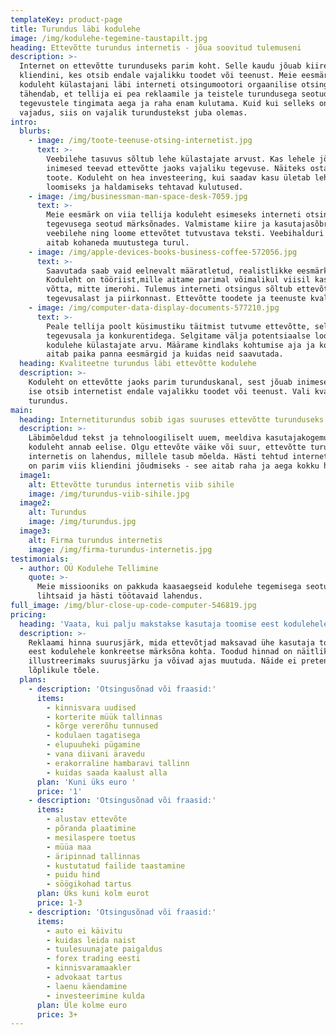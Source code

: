 ```yaml
---
templateKey: product-page
title: Turundus läbi kodulehe
image: /img/kodulehe-tegemine-taustapilt.jpg
heading: Ettevõtte turundus internetis - jõua soovitud tulemuseni
description: >-
  Internet on ettevõtte turunduseks parim koht. Selle kaudu jõuab kiiresti
  kliendini, kes otsib endale vajalikku toodet või teenust. Meie eesmärk on viia
  koduleht külastajani läbi interneti otsingumootori orgaanilise otsingu. See
  tähendab, et tellija ei pea reklaamile ja teistele turundusega seotud
  tegevustele tingimata aega ja raha enam kulutama. Kuid kui selleks on soov ja
  vajadus, siis on vajalik turundustekst juba olemas.
intro:
  blurbs:
    - image: /img/toote-teenuse-otsing-internetist.jpg
      text: >-
        Veebilehe tasuvus sõltub lehe külastajate arvust. Kas lehele jõudvad
        inimesed teevad ettevõtte jaoks vajaliku tegevuse. Näiteks ostavad
        toote. Koduleht on hea investeering, kui saadav kasu ületab lehe
        loomiseks ja haldamiseks tehtavad kulutused.
    - image: /img/businessman-man-space-desk-7059.jpg
      text: >-
        Meie eesmärk on viia tellija koduleht esimeseks interneti otsingus firma
        tegevusega seotud märksõnades. Valmistame kiire ja kasutajasõbraliku
        veebilehe ning loome ettevõtet tutvustava teksti. Veebihalduri teenus
        aitab kohaneda muutustega turul.
    - image: /img/apple-devices-books-business-coffee-572056.jpg
      text: >-
        Saavutada saab vaid eelnevalt määratletud, realistlikke eesmärke.
        Koduleht on tööriist,mille aitame parimal võimalikul viisil kasutusele
        võtta, mitte imerohi. Tulemus interneti otsingus sõltub ettevõtte
        tegevusalast ja piirkonnast. Ettevõtte toodete ja teenuste kvaliteedist.
    - image: /img/computer-data-display-documents-577210.jpg
      text: >-
        Peale tellija poolt küsimustiku täitmist tutvume ettevõtte, selle
        tegevusala ja konkurentidega. Selgitame välja potentsiaalse loodava
        kodulehe külastajate arvu. Määrame kindlaks kohtumise aja ja koha, mis
        aitab paika panna eesmärgid ja kuidas neid saavutada.
  heading: Kvaliteetne turundus läbi ettevõtte kodulehe
  description: >-
    Koduleht on ettevõtte jaoks parim turunduskanal, sest jõuab inimeseni, kes
    ise otsib internetist endale vajalikku toodet või teenust. Vali kvaliteetne
    turundus.
main:
  heading: Internetiturundus sobib igas suuruses ettevõtte turunduseks
  description: >-
    Läbimõeldud tekst ja tehnoloogiliselt uuem, meeldiva kasutajakogemusega
    koduleht annab eelise. Olgu ettevõte väike või suur, ettevõtte turundus
    internetis on lahendus, millele tasub mõelda. Hästi tehtud internetiturundus
    on parim viis kliendini jõudmiseks - see aitab raha ja aega kokku hoida.
  image1:
    alt: Ettevõtte turundus internetis viib sihile
    image: /img/turundus-viib-sihile.jpg
  image2:
    alt: Turundus
    image: /img/turundus.jpg
  image3:
    alt: Firma turundus internetis
    image: /img/firma-turundus-internetis.jpg
testimonials:
  - author: OÜ Kodulehe Tellimine
    quote: >-
      Meie missiooniks on pakkuda kaasaegseid kodulehe tegemisega seotud
      lihtsaid ja hästi töötavaid lahendus.
full_image: /img/blur-close-up-code-computer-546819.jpg
pricing:
  heading: 'Vaata, kui palju makstakse kasutaja toomise eest kodulehele'
  description: >-
    Reklaami hinna suurusjärk, mida ettevõtjad maksavad ühe kasutaja toomise
    eest kodulehele konkreetse märksõna kohta. Toodud hinnad on näitlikud,
    illustreerimaks suurusjärku ja võivad ajas muutuda. Näide ei pretendeeri
    lõplikule tõele.
  plans:
    - description: 'Otsingusõnad või fraasid:'
      items:
        - kinnisvara uudised
        - korterite müük tallinnas
        - kõrge vererõhu tunnused
        - kodulaen tagatisega
        - elupuuheki pügamine
        - vana diivani äravedu
        - erakorraline hambaravi tallinn
        - kuidas saada kaalust alla
      plan: 'Kuni üks euro '
      price: '1'
    - description: 'Otsingusõnad või fraasid:'
      items:
        - alustav ettevõte
        - põranda plaatimine
        - mesilaspere toetus
        - müüa maa
        - äripinnad tallinnas
        - kustutatud failide taastamine
        - puidu hind
        - söögikohad tartus
      plan: Üks kuni kolm eurot
      price: 1-3
    - description: 'Otsingusõnad või fraasid:'
      items:
        - auto ei käivitu
        - kuidas leida naist
        - tuulesuunajate paigaldus
        - forex trading eesti
        - kinnisvaramaakler
        - advokaat tartus
        - laenu käendamine
        - investeerimine kulda
      plan: Üle kolme euro
      price: 3+
---
```


